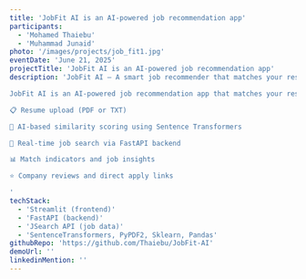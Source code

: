 ```yaml
---
title: 'JobFit AI is an AI-powered job recommendation app'
participants:
  - 'Mohamed Thaiebu'
  - 'Muhammad Junaid'
photo: '/images/projects/job_fit1.jpg'
eventDate: 'June 21, 2025'
projectTitle: 'JobFit AI is an AI-powered job recommendation app'
description: 'JobFit AI – A smart job recommender that matches your resume to jobs using AI and gives a similarity score.

JobFit AI is an AI-powered job recommendation app that matches your resume with relevant jobs scraped from multiple job boards using the JSearch API (via RapidAPI). It features:

📋 Resume upload (PDF or TXT)

🧠 AI-based similarity scoring using Sentence Transformers

💼 Real-time job search via FastAPI backend

📊 Match indicators and job insights

⭐ Company reviews and direct apply links

'
techStack:
  - 'Streamlit (frontend)'
  - 'FastAPI (backend)'
  - 'JSearch API (job data)'
  - 'SentenceTransformers, PyPDF2, Sklearn, Pandas'
githubRepo: 'https://github.com/Thaiebu/JobFit-AI'
demoUrl: ''
linkedinMention: ''
---
```

